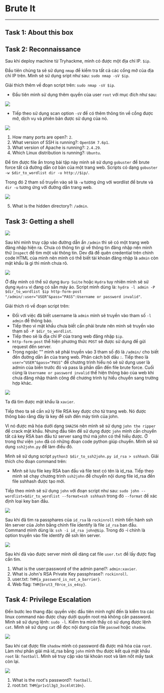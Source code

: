# Brute It

---

## Task 1: About this box

## Task 2: Reconnaissance

Sau khi deploy machine từ Tryhackme, mình có được một địa chỉ IP. `$ip`.

Đầu tiên chúng ta sẽ sử dụng `nmap` để kiểm tra tất cả các cổng mở của địa chỉ IP trên. Mình sẽ sử dụng sript như sau: `sudo nmap -sV $ip`.

Giải thích thêm về đoạn script trên: `sudo nmap -sV $ip`.
- Đầu tiên mình sử dụng thêm quyền của user `root` với mục đích như sau:

![](pic1)

- Tiếp theo sử dụng scan option `-sV` để có thêm thông tin về cổng được mở, dịch vụ và phiên bản được sử dụng của nó.

![](pic2)

1. How many ports are open?: `2`.
2. What version of SSH is running?: `OpenSSH 7.6p1`.
3. What version of Apache is running?: `2.4.29`.
4. Which Linux distribution is running?: `Ubuntu`.

Để tìm được file ẩn trong bài tập này mình sẽ sử dụng `gobuster` để brute force tất cả đường dẫn cơ bản của một trang web. Scripts có dạng `gobuster -w $dir_to_wordlist dir -u http://$ip/`.

Trong đó 2 tham số truyền vào sẽ là `-w` tương ứng với wordlist để brute và `dir -u` tương ứng với đường dẫn trang web.

![](pic3)

5. What is the hidden directory?: `/admin`.

## Task 3: Getting a shell

![](pic4)

Sau khi mình truy cập vào đường dẫn ẩn `/admin` thì sẽ có một trang web đăng nhập hiện ra. Chưa có thông tin gì về thông tin đăng nhập nên mình thử `Inspect` để tìm một vài thông tin. Dev đã để quên credential trên chính code HTML của mình nên mình có thể biết tài khoản đăng nhập là `admin` còn mật khẩu là gì thì mình chưa rõ. 

![](pic5)

Ở đây mình có thể sử dụng `Burp Suite` hoặc `Hydra` tuy nhiên mình sẽ sử dụng `Hydra` vì đang có sẵn máy ảo. Script mình dùng là: `hydra -l admin -P $dir_to_wordlist $ip http-form-post "/admin/:user=^USER^&pass=^PASS^:Username or password invalid"`.

Giải thích rõ về đoạn script trên:
- Đối với việc đã biết username là `admin` mình sẽ truyền vào tham số `-l admin` để thông báo.
- Tiếp theo vì mật khẩu chưa biết cần phải brute nên mình sẽ truyền vào tham số `-P $dir_to_wordlist`.
- Tiếp theo sẽ là địa chỉ IP của trang web đăng nhập `$ip`.
- `http-form-post` thể hiện phương thức `POST` sẽ được sử dụng để gửi request đến server.
- Trong ngoặc "" mình sẽ phải truyền vào 3 tham số đó là `/admin/` cho biết đến đường dẫn ẩn của trang web. Phân cách bởi dấu `:`. Tiếp theo là `user=^USER^&pass=^PASS^` để chương trình hiểu nó sẽ sử dụng user là admin của biến trước đó và pass là phần dẫn đến file brute force. Cuối cùng là `Username or password invalid` thể hiện thông báo của web khi chưa đăng nhập thành công để chương trình tự hiểu chuyển sang trường hợp khác.

![](pic6)

Ta đã tìm được mật khẩu là `xavier`.

Tiếp theo ta sẽ cần xử lý file RSA key được cho từ trang web. Nó được thông báo rằng đây là key để ssh đến máy tính của john.

Vì nó được mã hóa dưới dạng `SHA256` nên mình sẽ sử dụng `john the ripper` để crack mật khẩu. Nhưng đầu tiên để sử dụng được `john` mình cần chuyển tất cả key RSA ban đầu từ server sang thứ mà john có thể hiểu được. Ở trong thư viện `john` đã có những đoạn code python giúp chuyển. Mình sẽ sử dụng `ssh2john.py` để làm điều đó.

Mình sẽ sử dụng script `python3 $dir_to_ssh2john.py id_rsa > sshhash`.
Giải thích cho đoạn command trên: 
- Mình sẽ lưu file key RSA ban đầu và file text có tên là id_rsa. Tiếp theo mình sẽ chạy chương trình `ssh2john` để chuyển nội dung file id_rsa đến file sshhash được tạo mới.

Tiếp theo mình sẽ sử dụng `john` với đoạn script như sau: `sudo john --wordlist=$dir_to_wordlist --format=ssh sshhash` trong đó `--format` để xác định loại key ban đầu.

![](pic7)

Sau khi đã tìm ra passphares của `id_rsa` là `rockinroll` mình tiến hành ssh lên server của John bằng chính file identify là file `id_rsa` ban đầu. Command mình dùng là: `ssh -i id_rsa john@$ip`. Trong đó -i chính là option truyền vào file identify để ssh lên server.

![](pic8)

Sau khi đã vào được server mình dễ dàng cat file `user.txt` để lấy được flag cần tìm.

1. What is the user:password of the admin panel?: `admin:xavier`.
2. What is John's RSA Private Key passphrase?: `rockinroll`.
3. user.txt: `THM{a_password_is_not_a_barrier}`.
4. Web flag: `THM{brut3_f0rce_is_e4sy}`.

## Task 4: Privilege Escalation

Đến bước leo thang đặc quyền việc đầu tiên mình nghĩ đến là kiểm tra các linux command nào được chạy dưới quyền root mà không cần password. Mình sẽ sử dụng lệnh: `sudo -l`. Kiểm tra mình thấy có sử dụng được lệnh `cat`. Mình sẽ sử dụng `cat` để đọc nội dung của file `passwd` hoặc `shadow`.

![](pic9)

Sau khi cat được file `shadow` mình có password đã được mã hóa của `root`. Làm như phần giải mã id_rsa bằng `john` mình thu được kết quả mật khẩu `root` là: `football`. Mình sẽ truy cập vào tài khoản root và làm nốt mấy task còn lại.

![](pic10)

1. What is the root's password?: `football`.
2. root.txt: `THM{pr1v1l3g3_3sc4l4t10n}`.












